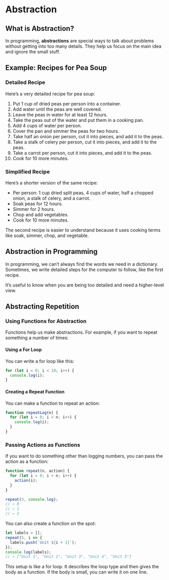 # Abstraction 

## What is Abstraction?
In programming, **abstractions** are special ways to talk about problems without getting into too many details. They help us focus on the main idea and ignore the small stuff.

## Example: Recipes for Pea Soup

### Detailed Recipe
Here’s a very detailed recipe for pea soup:

1. Put 1 cup of dried peas per person into a container.
2. Add water until the peas are well covered.
3. Leave the peas in water for at least 12 hours.
4. Take the peas out of the water and put them in a cooking pan.
5. Add 4 cups of water per person.
6. Cover the pan and simmer the peas for two hours.
7. Take half an onion per person, cut it into pieces, and add it to the peas.
8. Take a stalk of celery per person, cut it into pieces, and add it to the peas.
9. Take a carrot per person, cut it into pieces, and add it to the peas.
10. Cook for 10 more minutes.

### Simplified Recipe
Here’s a shorter version of the same recipe:

- Per person: 1 cup dried split peas, 4 cups of water, half a chopped onion, a stalk of celery, and a carrot.
- Soak peas for 12 hours.
- Simmer for 2 hours.
- Chop and add vegetables.
- Cook for 10 more minutes.

The second recipe is easier to understand because it uses cooking terms like soak, simmer, chop, and vegetable.

## Abstraction in Programming
In programming, we can’t always find the words we need in a dictionary. Sometimes, we write detailed steps for the computer to follow, like the first recipe.

It’s useful to know when you are being too detailed and need a higher-level view.

## Abstracting Repetition

### Using Functions for Abstraction
Functions help us make abstractions. For example, if you want to repeat something a number of times:

#### Using a For Loop
You can write a for loop like this:

```javascript
for (let i = 0; i < 10; i++) {
  console.log(i);
}
```

#### Creating a Repeat Function
You can make a function to repeat an action:

```javascript
function repeatLog(n) {
  for (let i = 0; i < n; i++) {
    console.log(i);
  }
}
```

### Passing Actions as Functions
If you want to do something other than logging numbers, you can pass the action as a function:

```javascript
function repeat(n, action) {
  for (let i = 0; i < n; i++) {
    action(i);
  }
}

repeat(3, console.log);
// → 0
// → 1
// → 2
```

You can also create a function on the spot:

```javascript
let labels = [];
repeat(5, i => {
  labels.push(`Unit ${i + 1}`);
});
console.log(labels);
// → ["Unit 1", "Unit 2", "Unit 3", "Unit 4", "Unit 5"]
```

This setup is like a for loop. It describes the loop type and then gives the body as a function. If the body is small, you can write it on one line.
